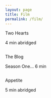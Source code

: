```yaml
---
layout: page
title: Film
permalink: /film/
---
```

<div class='two-hearts'>
  <p class='title'> Two Hearts </p>
  <p class='description'> 4 min abridged </p>
  <a href="//fast.wistia.net/embed/iframe/egjyhui9dd?popover=true"
class="wistia-popover[height=360,playerColor=7b796a,width=640]"><img
src="https://embed-ssl.wistia.com/deliveries/83f65f41cde7a2bf1d1599ebb7f39c20bd63550f.jpg?image_play_button=true&image_play_button_color=7b796ae0&image_crop_resized=150x84"
alt="" /></a>
<script charset="ISO-8859-1"
src="//fast.wistia.com/assets/external/popover-v1.js"></script>
</div>
<div class='the-blog'>
  <p class='title'> The Blog </p>
  <p class='description'> Season One... 6 min </p>
  <a href="//fast.wistia.net/embed/iframe/j0g8gncytn?popover=true"
class="wistia-popover[height=360,playerColor=7b796a,width=640]"><img
src="https://embed-ssl.wistia.com/deliveries/d6757a6bc2070fed7212a714d512abed91809eaa.jpg?image_play_button=true&image_play_button_color=7b796ae0&image_crop_resized=150x84"
alt="" /></a>
<script charset="ISO-8859-1"
src="//fast.wistia.com/assets/external/popover-v1.js"></script>
</div>
<div class='appetite'>
  <p class='title'> Appetite </p>
  <p class='description'> 5 min abridged </p>
  <script charset="ISO-8859-1"
src="//fast.wistia.com/assets/external/popover-v1.js"></script>
  <a href="//fast.wistia.net/embed/iframe/rp5ugtkc3e?popover=true"
  class="wistia-popover[height=360,playerColor=7b796a,width=640]"><img
  src="https://embed-ssl.wistia.com/deliveries/9dd3b6b07be673d2be9f874d5a5052a3cd73b291.jpg?image_play_button=true&image_play_button_color=7b796ae0&image_crop_resized=150x84"
  alt="" /></a>
  <script charset="ISO-8859-1"
src="//fast.wistia.com/assets/external/popover-v1.js"></script>
</div>
